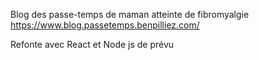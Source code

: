 Blog des passe-temps de maman atteinte de fibromyalgie
https://www.blog.passetemps.benpilliez.com/

Refonte avec React et Node js de prévu
